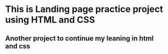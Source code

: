 # This is Landing page practice project using HTML and CSS

## Another project to continue my leaning in html and css
